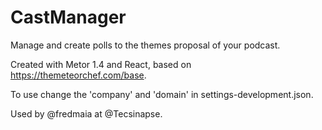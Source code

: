 # CastManager
Manage and create polls to the themes proposal of your podcast.

Created with Metor 1.4 and React, based on https://themeteorchef.com/base.

To use change the 'company' and 'domain' in settings-development.json.

Used by @fredmaia at @Tecsinapse.
